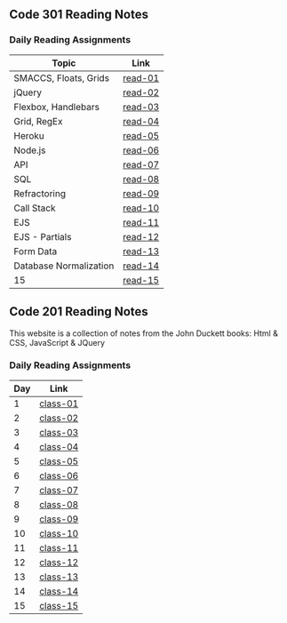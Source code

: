 ## Code 301 Reading Notes

### Daily Reading Assignments

|Topic  |Link                 |
|-----|---------------------|
|SMACCS, Floats, Grids | [read-01](/301/read-01.md) |
|jQuery    | [read-02](/301/read-02.md) |
|Flexbox, Handlebars  | [read-03](/301/read-03.md) |
|Grid, RegEx    | [read-04](/301/read-04.md)                    |
|Heroku | [read-05](/301/read-05.md)                     |
|Node.js  | [read-06](/301/read-06.md)                   |
|API    | [read-07](/301/read-07.md)                    |
|SQL    | [read-08](/301/read-08.md)                    |
|Refractoring    | [read-09](/301/read-09.md)                    |
|Call Stack   | [read-10](/301/read-10.md)                    |
|EJS   | [read-11](/301/read-11.md)                    |
|EJS - Partials  | [read-12](/301/read-12.md)                    |
|Form Data   | [read-13](/301/read-13.md)                    |
|Database Normalization   | [read-14](/301/read-14.md)                    |
|15   | [read-15](/301/read-15.md)                    |





## Code 201 Reading Notes

This website is a collection of notes from the John Duckett books: Html & CSS, JavaScript & JQuery

### Daily Reading Assignments

|Day  |Link                 |
|-----|---------------------|
|1    | [class-01](/201/class-01.md) |
|2    | [class-02](/201/class-02.md) |
|3    | [class-03](/201/class-03.md) |
|4    | [class-04](/201/class-04.md)                    |
|5    | [class-05](/201/class-05.md)                     |
|6    | [class-06](/201/class-06.md)                   |
|7    | [class-07](/201/class-07.md)                    |
|8    | [class-08](/201/class-08.md)                    |
|9    | [class-09](/201/class-09.md)                    |
|10   | [class-10](/201/class-10.md)                    |
|11   | [class-11](/201/class-11.md)                    |
|12   | [class-12](/201/class-12.md)                    |
|13   | [class-13](/201/class-13.md)                    |
|14   | [class-14](/201/class-14.md)                    |
|15   | [class-15](/201/class-15.md)                    |
